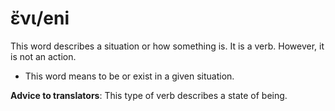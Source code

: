 # ἔνι/eni
This word describes a situation or how something is. It is a verb. However, it is not an action. 
* This word means to be or exist in a given situation.

**Advice to translators**: This type of verb describes a state of being. 
